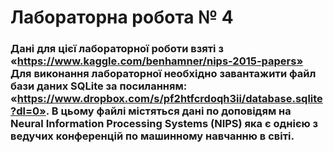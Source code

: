 # Лабораторна робота № 4

### Дані для цієї лабораторної роботи взяті з «https://www.kaggle.com/benhamner/nips-2015-papers» Для виконання лабораторної необхідно завантажити файл бази даних SQLite за посиланням: «https://www.dropbox.com/s/pf2htfcrdoqh3ii/database.sqlite?dl=0». В цьому файлі містяться дані по доповідям на Neural Information Processing Systems (NIPS) яка є однією з ведучих конференцій по машинному навчанню в світі.
